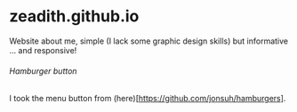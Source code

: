 # zeadith.github.io
Website about me, simple (I lack some graphic design skills) but informative ... and responsive!

###### Hamburger button

I took the menu button from (here)[https://github.com/jonsuh/hamburgers].
